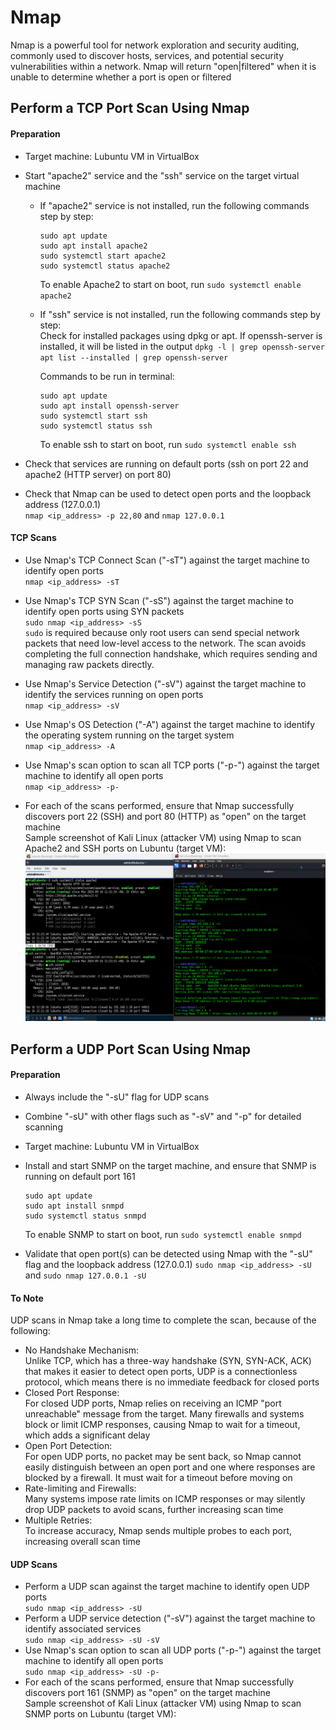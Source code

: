 # Nmap

Nmap is a powerful tool for network exploration and security auditing, commonly used to discover hosts, services, and potential security vulnerabilities within a network. Nmap will return "open|filtered" when it is unable to determine whether a port is open or filtered

## Perform a TCP Port Scan Using Nmap

#### Preparation
- Target machine: Lubuntu VM in VirtualBox
- Start "apache2" service and the "ssh" service on the target virtual machine
  - If "apache2" service is not installed, run the following commands step by step:
    ```
    sudo apt update
    sudo apt install apache2
    sudo systemctl start apache2
    sudo systemctl status apache2
    ```
    To enable Apache2 to start on boot, run `sudo systemctl enable apache2` <br/>

  - If "ssh" service is not installed, run the following commands step by step: <br/>
    Check for installed packages using dpkg or apt. If openssh-server is installed, it will be listed in the output
    `dpkg -l | grep openssh-server`
    `apt list --installed | grep openssh-server`

    Commands to be run in terminal: <br/>
    ```
    sudo apt update
    sudo apt install openssh-server
    sudo systemctl start ssh
    sudo systemctl status ssh
    ```
    To enable ssh to start on boot, run `sudo systemctl enable ssh` <br/>
    
- Check that services are running on default ports (ssh on port 22 and apache2 (HTTP server) on port 80)
- Check that Nmap can be used to detect open ports and the loopback address (127.0.0.1) <br/>
  `nmap <ip_address> -p 22,80` and `nmap 127.0.0.1`

#### TCP Scans
- Use Nmap's TCP Connect Scan ("-sT") against the target machine to identify open ports <br/>
  `nmap <ip_address> -sT`
  
- Use Nmap's TCP SYN Scan ("-sS") against the target machine to identify open ports using SYN packets <br/>
  `sudo nmap <ip_address> -sS` <br/>
  `sudo` is required because only root users can send special network packets that need low-level access to the network. The scan avoids completing the full connection handshake, which requires sending and managing raw packets directly.
  
- Use Nmap's Service Detection ("-sV") against the target machine to identify the services running on open ports <br/>
  `nmap <ip_address> -sV`

- Use Nmap's OS Detection ("-A") against the target machine to identify the operating system running on the target system <br/>
  `nmap <ip_address> -A`

- Use Nmap's scan option to scan all TCP ports ("-p-") against the target machine to identify all open ports <br/>
  `nmap <ip_address> -p-`

- For each of the scans performed, ensure that Nmap successfully discovers port 22 (SSH) and port 80 (HTTP) as "open" on the target machine <br/>
  Sample screenshot of Kali Linux (attacker VM) using Nmap to scan Apache2 and SSH ports on Lubuntu (target VM): <br/>
  ![Nmap TCP Scan](https://github.com/aaronamran/MCSI-Remote-Cybersecurity-Internship/blob/main/Security%20Tools/images/nmap-tcp.png)





## Perform a UDP Port Scan Using Nmap
#### Preparation
- Always include the "-sU" flag for UDP scans
- Combine "-sU" with other flags such as "-sV" and "-p" for detailed scanning
- Target machine: Lubuntu VM in VirtualBox
- Install and start SNMP on the target machine, and ensure that SNMP is running on default port 161
  ```
  sudo apt update
  sudo apt install snmpd
  sudo systemctl status snmpd
  ```
  To enable SNMP to start on boot, run `sudo systemctl enable snmpd` <br/>
  
- Validate that open port(s) can be detected using Nmap with the "-sU" flag and the loopback address (127.0.0.1)
  `sudo nmap <ip_address> -sU` and `sudo nmap 127.0.0.1 -sU` <br/> 

#### To Note
UDP scans in Nmap take a long time to complete the scan, because of the following: <br/>
- No Handshake Mechanism: <br/>
  Unlike TCP, which has a three-way handshake (SYN, SYN-ACK, ACK) that makes it easier to detect open ports, UDP is a connectionless protocol, which means there is no immediate feedback for closed ports
- Closed Port Response: <br/>
  For closed UDP ports, Nmap relies on receiving an ICMP "port unreachable" message from the target. Many firewalls and systems block or limit ICMP responses, causing Nmap to wait for a timeout, which adds a significant delay
- Open Port Detection: <br/>
  For open UDP ports, no packet may be sent back, so Nmap cannot easily distinguish between an open port and one where responses are blocked by a firewall. It must wait for a timeout before moving on
- Rate-limiting and Firewalls: <br/>
  Many systems impose rate limits on ICMP responses or may silently drop UDP packets to avoid scans, further increasing scan time
- Multiple Retries: <br/>
  To increase accuracy, Nmap sends multiple probes to each port, increasing overall scan time

#### UDP Scans
- Perform a UDP scan against the target machine to identify open UDP ports <br/>
  `sudo nmap <ip_address> -sU` 
- Perform a UDP service detection ("-sV") against the target machine to identify associated services <br/>
  `sudo nmap <ip_address> -sU -sV` 
- Use Nmap's scan option to scan all UDP ports ("-p-") against the target machine to identify all open ports <br/>
  `sudo nmap <ip_address> -sU -p-`
- For each of the scans performed, ensure that Nmap successfully discovers port 161 (SNMP) as "open" on the target machine <br/>
  Sample screenshot of Kali Linux (attacker VM) using Nmap to scan SNMP ports on Lubuntu (target VM): <br/>

